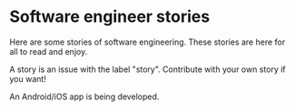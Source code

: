 # Software engineer stories

Here are some stories of software engineering. These stories are here for all to read and enjoy. 

A story is an issue with the label "story". Contribute with your own story if you want!

An Android/iOS app is being developed.
